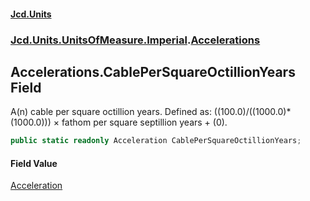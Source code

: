 #### [Jcd.Units](index.md 'index')
### [Jcd.Units.UnitsOfMeasure.Imperial](Jcd.Units.UnitsOfMeasure.Imperial.md 'Jcd.Units.UnitsOfMeasure.Imperial').[Accelerations](Accelerations.md 'Jcd.Units.UnitsOfMeasure.Imperial.Accelerations')

## Accelerations.CablePerSquareOctillionYears Field

A(n) cable per square octillion years. Defined as: ((100.0)/((1000.0)*(1000.0))) × fathom per square septillion years + (0).

```csharp
public static readonly Acceleration CablePerSquareOctillionYears;
```

#### Field Value
[Acceleration](Acceleration.md 'Jcd.Units.UnitTypes.Acceleration')